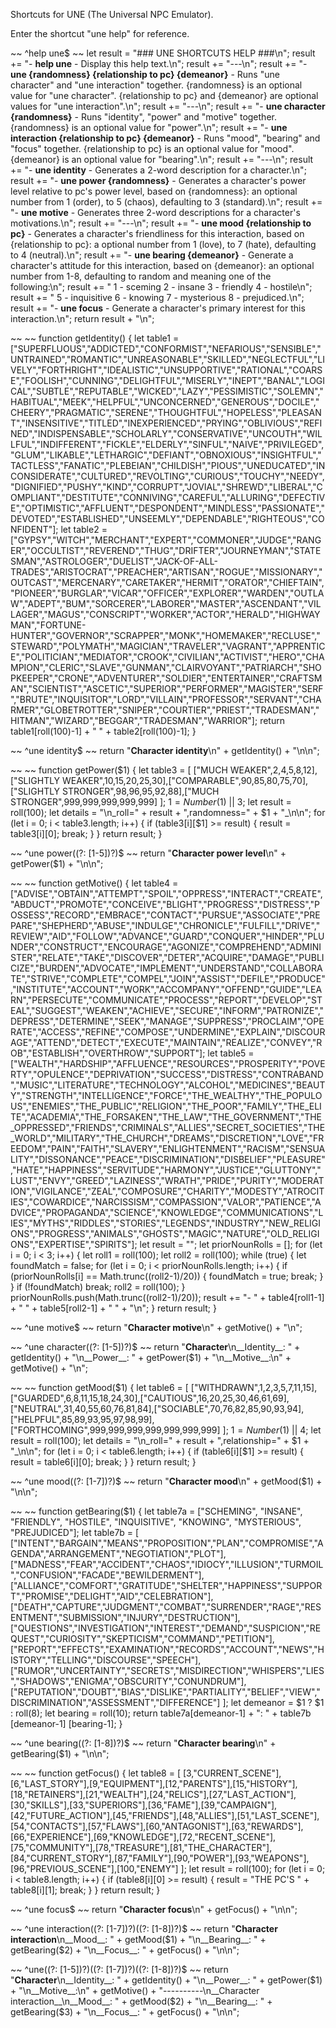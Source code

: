 Shortcuts for UNE (The Universal NPC Emulator).

Enter the shortcut "une help" for reference.

~~
^help une$
~~
let result = "### UNE SHORTCUTS HELP ###\n";
result += "- __help une__ - Display this help text.\n";
result += "---\n";
result += "- __une {randomness} {relationship to pc} {demeanor}__ - Runs \"une character\" and \"une interaction\" together.  {randomness} is an optional value for \"une character\".  {relationship to pc} and {demeanor} are optional values for \"une interaction\".\n";
result += "---\n";
result += "- __une character {randomness}__ - Runs \"identity\", \"power\" and \"motive\" together.  {randomness} is an optional value for \"power\".\n";
result += "- __une interaction {relationship to pc} {demeanor}__ - Runs \"mood\", \"bearing\" and \"focus\" together.  {relationship to pc} is an optional value for \"mood\".  {demeanor} is an optional value for \"bearing\".\n";
result += "---\n";
result += "- __une identity__ - Generates a 2-word description for a character.\n";
result += "- __une power {randomness}__ - Generates a character's power level relative to pc's power level, based on {randomness}: an optional number from 1 (order), to 5 (chaos), defaulting to 3 (standard).\n";
result += "- __une motive__ - Generates three 2-word descriptions for a character's motivations.\n";
result += "---\n";
result += "- __une mood {relationship to pc}__ - Generates a character's friendliness for this interaction, based on {relationship to pc}: a optional number from 1 (love), to 7 (hate), defaulting to 4 (neutral).\n";
result += "- __une bearing {demeanor}__ - Generate a character's attitude for this interaction, based on {demeanor}: an optional number from 1-8, defaulting to random and meaning one of the following:\n";
result += "    1 - sceming       2 - insane       3 - friendly          4 - hostile\n";
result += "    5 - inquisitive    6 - knowing    7 - mysterious    8 - prejudiced.\n";
result += "- __une focus__ - Generate a character's primary interest for this interaction.\n";
return result + "\n";


~~
~~
function getIdentity()
{
	let table1 =
	["SUPERFLUOUS","ADDICTED","CONFORMIST","NEFARIOUS","SENSIBLE","UNTRAINED","ROMANTIC","UNREASONABLE","SKILLED","NEGLECTFUL","LIVELY","FORTHRIGHT","IDEALISTIC","UNSUPPORTIVE","RATIONAL","COARSE","FOOLISH","CUNNING","DELIGHTFUL","MISERLY","INEPT","BANAL","LOGICAL","SUBTLE","REPUTABLE","WICKED","LAZY","PESSIMISTIC","SOLEMN","HABITUAL","MEEK","HELPFUL","UNCONCERNED","GENEROUS","DOCILE","CHEERY","PRAGMATIC","SERENE","THOUGHTFUL","HOPELESS","PLEASANT","INSENSITIVE","TITLED","INEXPERIENCED","PRYING","OBLIVIOUS","REFINED","INDISPENSABLE","SCHOLARLY","CONSERVATIVE","UNCOUTH","WILLFUL","INDIFFERENT","FICKLE","ELDERLY","SINFUL","NAIVE","PRIVILEGED","GLUM","LIKABLE","LETHARGIC","DEFIANT","OBNOXIOUS","INSIGHTFUL","TACTLESS","FANATIC","PLEBEIAN","CHILDISH","PIOUS","UNEDUCATED","INCONSIDERATE","CULTURED","REVOLTING","CURIOUS","TOUCHY","NEEDY","DIGNIFIED","PUSHY","KIND","CORRUPT","JOVIAL","SHREWD","LIBERAL","COMPLIANT","DESTITUTE","CONNIVING","CAREFUL","ALLURING","DEFECTIVE","OPTIMISTIC","AFFLUENT","DESPONDENT","MINDLESS","PASSIONATE","DEVOTED","ESTABLISHED","UNSEEMLY","DEPENDABLE","RIGHTEOUS","CONFIDENT"];
	let table2 =
	["GYPSY","WITCH","MERCHANT","EXPERT","COMMONER","JUDGE","RANGER","OCCULTIST","REVEREND","THUG","DRIFTER","JOURNEYMAN","STATESMAN","ASTROLOGER","DUELIST","JACK-OF-ALL-TRADES","ARISTOCRAT","PREACHER","ARTISAN","ROGUE","MISSIONARY","OUTCAST","MERCENARY","CARETAKER","HERMIT","ORATOR","CHIEFTAIN","PIONEER","BURGLAR","VICAR","OFFICER","EXPLORER","WARDEN","OUTLAW","ADEPT","BUM","SORCERER","LABORER","MASTER","ASCENDANT","VILLAGER","MAGUS","CONSCRIPT","WORKER","ACTOR","HERALD","HIGHWAYMAN","FORTUNE-HUNTER","GOVERNOR","SCRAPPER","MONK","HOMEMAKER","RECLUSE","STEWARD","POLYMATH","MAGICIAN","TRAVELER","VAGRANT","APPRENTICE","POLITICIAN","MEDIATOR","CROOK","CIVILIAN","ACTIVIST","HERO","CHAMPION","CLERIC","SLAVE","GUNMAN","CLAIRVOYANT","PATRIARCH","SHOPKEEPER","CRONE","ADVENTURER","SOLDIER","ENTERTAINER","CRAFTSMAN","SCIENTIST","ASCETIC","SUPERIOR","PERFORMER","MAGISTER","SERF","BRUTE","INQUISITOR","LORD","VILLAIN","PROFESSOR","SERVANT","CHARMER","GLOBETROTTER","SNIPER","COURTIER","PRIEST","TRADESMAN","HITMAN","WIZARD","BEGGAR","TRADESMAN","WARRIOR"];
	return table1[roll(100)-1] + " " + table2[roll(100)-1];
}


~~
^une identity$
~~
return "__Character identity__\n" + getIdentity() + "\n\n";


~~
~~
function getPower($1)
{
	let table3 = 
	[ ["MUCH WEAKER",2,4,5,8,12],["SLIGHTLY WEAKER",10,15,20,25,30],["COMPARABLE",90,85,80,75,70],["SLIGHTLY STRONGER",98,96,95,92,88],["MUCH STRONGER",999,999,999,999,999] ];
	$1 = Number($1) || 3;
	let result = roll(100);
	let details = "\n_roll=" + result + ",randomness=" + $1 + "_\n\n";
	for (let i = 0; i < table3.length; i++)
	{
		if (table3[i][$1] >= result)
		{
			result = table3[i][0];
			break;
		}
	}
	return result;
}


~~
^une power((?: [1-5])?)$
~~
return "__Character power level__\n" + getPower($1) + "\n\n";


~~
~~
function getMotive()
{
	let table4 =
	["ADVISE","OBTAIN","ATTEMPT","SPOIL","OPPRESS","INTERACT","CREATE","ABDUCT","PROMOTE","CONCEIVE","BLIGHT","PROGRESS","DISTRESS","POSSESS","RECORD","EMBRACE","CONTACT","PURSUE","ASSOCIATE","PREPARE","SHEPHERD","ABUSE","INDULGE","CHRONICLE","FULFILL","DRIVE","REVIEW","AID","FOLLOW","ADVANCE","GUARD","CONQUER","HINDER","PLUNDER","CONSTRUCT","ENCOURAGE","AGONIZE","COMPREHEND","ADMINISTER","RELATE","TAKE","DISCOVER","DETER","ACQUIRE","DAMAGE","PUBLICIZE","BURDEN","ADVOCATE","IMPLEMENT","UNDERSTAND","COLLABORATE","STRIVE","COMPLETE","COMPEL","JOIN","ASSIST","DEFILE","PRODUCE","INSTITUTE","ACCOUNT","WORK","ACCOMPANY","OFFEND","GUIDE","LEARN","PERSECUTE","COMMUNICATE","PROCESS","REPORT","DEVELOP","STEAL","SUGGEST","WEAKEN","ACHIEVE","SECURE","INFORM","PATRONIZE","DEPRESS","DETERMINE","SEEK","MANAGE","SUPPRESS","PROCLAIM","OPERATE","ACCESS","REFINE","COMPOSE","UNDERMINE","EXPLAIN","DISCOURAGE","ATTEND","DETECT","EXECUTE","MAINTAIN","REALIZE","CONVEY","ROB","ESTABLISH","OVERTHROW","SUPPORT"];
	let table5 =
	["WEALTH","HARDSHIP","AFFLUENCE","RESOURCES","PROSPERITY","POVERTY","OPULENCE","DEPRIVATION","SUCCESS","DISTRESS","CONTRABAND","MUSIC","LITERATURE","TECHNOLOGY","ALCOHOL","MEDICINES","BEAUTY","STRENGTH","INTELLIGENCE","FORCE","THE_WEALTHY","THE_POPULOUS","ENEMIES","THE_PUBLIC","RELIGION","THE_POOR","FAMILY","THE_ELITE","ACADEMIA","THE_FORSAKEN","THE_LAW","THE_GOVERNMENT","THE_OPPRESSED","FRIENDS","CRIMINALS","ALLIES","SECRET_SOCIETIES","THE_WORLD","MILITARY","THE_CHURCH","DREAMS","DISCRETION","LOVE","FREEDOM","PAIN","FAITH","SLAVERY","ENLIGHTENMENT","RACISM","SENSUALITY","DISSONANCE","PEACE","DISCRIMINATION","DISBELIEF","PLEASURE","HATE","HAPPINESS","SERVITUDE","HARMONY","JUSTICE","GLUTTONY","LUST","ENVY","GREED","LAZINESS","WRATH","PRIDE","PURITY","MODERATION","VIGILANCE","ZEAL","COMPOSURE","CHARITY","MODESTY","ATROCITIES","COWARDICE","NARCISSISM","COMPASSION","VALOR","PATIENCE","ADVICE","PROPAGANDA","SCIENCE","KNOWLEDGE","COMMUNICATIONS","LIES","MYTHS","RIDDLES","STORIES","LEGENDS","INDUSTRY","NEW_RELIGIONS","PROGRESS","ANIMALS","GHOSTS","MAGIC","NATURE","OLD_RELIGIONS","EXPERTISE","SPIRITS"];
	let result = "";
	let priorNounRolls = [];
	for (let i = 0; i < 3; i++)
	{
		let roll1 = roll(100);
		let roll2 = roll(100);
		while (true)
		{
			let foundMatch = false;
			for (let i = 0; i < priorNounRolls.length; i++)
			{
				if (priorNounRolls[i] == Math.trunc((roll2-1)/20))
				{
					foundMatch = true;
					break;
				}
			}
			if (!foundMatch) break;
			roll2 = roll(100);
		}
		priorNounRolls.push(Math.trunc((roll2-1)/20));
		result += "- " + table4[roll1-1] + " " + table5[roll2-1] + " " + "\n";
	}
	return result;
}


~~
^une motive$
~~
return "__Character motive__\n" + getMotive() + "\n";

~~
^une character((?: [1-5])?)$
~~
return "__Character__\n__Identity__: " + getIdentity() + "\n__Power__: " + getPower($1) + "\n__Motive__:\n" + getMotive() + "\n";


~~
~~
function getMood($1)
{
	let table6 = 
	[ ["WITHDRAWN",1,2,3,5,7,11,15],["GUARDED",6,8,11,15,18,24,30],["CAUTIOUS",16,20,25,30,46,61,69],["NEUTRAL",31,40,55,60,76,81,84],["SOCIABLE",70,76,82,85,90,93,94],["HELPFUL",85,89,93,95,97,98,99],["FORTHCOMING",999,999,999,999,999,999,999] ];
	$1 = Number($1) || 4;
	let result = roll(100);
	let details = "\n_roll=" + result + ",relationship=" + $1 + "_\n\n";
	for (let i = 0; i < table6.length; i++)
	{
		if (table6[i][$1] >= result)
		{
			result = table6[i][0];
			break;
		}
	}
	return result;
}


~~
^une mood((?: [1-7])?)$
~~
return "__Character mood__\n" + getMood($1) + "\n\n";


~~
~~
function getBearing($1)
{
	let table7a = ["SCHEMING", "INSANE", "FRIENDLY", "HOSTILE", "INQUISITIVE", "KNOWING", "MYSTERIOUS", "PREJUDICED"];
	let table7b = [
	["INTENT","BARGAIN","MEANS","PROPOSITION","PLAN","COMPROMISE","AGENDA","ARRANGEMENT","NEGOTIATION","PLOT"],
	["MADNESS","FEAR","ACCIDENT","CHAOS","IDIOCY","ILLUSION","TURMOIL","CONFUSION","FACADE","BEWILDERMENT"],
	["ALLIANCE","COMFORT","GRATITUDE","SHELTER","HAPPINESS","SUPPORT","PROMISE","DELIGHT","AID","CELEBRATION"],
	["DEATH","CAPTURE","JUDGMENT","COMBAT","SURRENDER","RAGE","RESENTMENT","SUBMISSION","INJURY","DESTRUCTION"],
	["QUESTIONS","INVESTIGATION","INTEREST","DEMAND","SUSPICION","REQUEST","CURIOSITY","SKEPTICISM","COMMAND","PETITION"],
	["REPORT","EFFECTS","EXAMINATION","RECORDS","ACCOUNT","NEWS","HISTORY","TELLING","DISCOURSE","SPEECH"],
	["RUMOR","UNCERTAINTY","SECRETS","MISDIRECTION","WHISPERS","LIES","SHADOWS","ENIGMA","OBSCURITY","CONUNDRUM"],
	["REPUTATION","DOUBT","BIAS","DISLIKE","PARTIALITY","BELIEF","VIEW","DISCRIMINATION","ASSESSMENT","DIFFERENCE"] ];
	let demeanor = $1 ? $1 : roll(8);
	let bearing = roll(10);
return table7a[demeanor-1] + ": " + table7b
[demeanor-1] [bearing-1];
}


~~
^une bearing((?: [1-8])?)$
~~
return "__Character bearing__\n" + getBearing($1) + "\n\n";


~~
~~
function getFocus()
{
	let table8 = [ [3,"CURRENT_SCENE"],[6,"LAST_STORY"],[9,"EQUIPMENT"],[12,"PARENTS"],[15,"HISTORY"],[18,"RETAINERS"],[21,"WEALTH"],[24,"RELICS"],[27,"LAST_ACTION"],[30,"SKILLS"],[33,"SUPERIORS"],[36,"FAME"],[39,"CAMPAIGN"],[42,"FUTURE_ACTION"],[45,"FRIENDS"],[48,"ALLIES"],[51,"LAST_SCENE"],[54,"CONTACTS"],[57,"FLAWS"],[60,"ANTAGONIST"],[63,"REWARDS"],[66,"EXPERIENCE"],[69,"KNOWLEDGE"],[72,"RECENT_SCENE"],[75,"COMMUNITY"],[78,"TREASURE"],[81,"THE_CHARACTER"],[84,"CURRENT_STORY"],[87,"FAMILY"],[90,"POWER"],[93,"WEAPONS"],[96,"PREVIOUS_SCENE"],[100,"ENEMY"] ];
	let result = roll(100);
	for (let i = 0; i < table8.length; i++)
	{
		if (table8[i][0] >= result)
		{
			result = "THE PC'S " + table8[i][1];
			break;
		}
	}
	return result;
}


~~
^une focus$
~~
return "__Character focus__\n" + getFocus() + "\n\n";

~~
^une interaction((?: [1-7])?)((?: [1-8])?)$
~~
return "__Character interaction__\n__Mood__: " + getMood($1) + "\n__Bearing__: " + getBearing($2) + "\n__Focus__: " + getFocus() + "\n\n";

~~
^une((?: [1-5])?)((?: [1-7])?)((?: [1-8])?)$
~~
return "__Character__\n__Identity__: " + getIdentity() + "\n__Power__: " + getPower($1) + "\n__Motive__:\n" + getMotive() + "----------\n__Character interaction__\n__Mood__: " + getMood($2) + "\n__Bearing__: " + getBearing($3) + "\n__Focus__: " + getFocus() + "\n\n";
